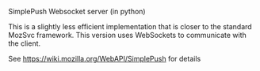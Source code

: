 SimplePush Websocket server (in python)

This is a slightly less efficient implementation that is closer to the standard MozSvc framework.
This version uses WebSockets to communicate with the client.

See https://wiki.mozilla.org/WebAPI/SimplePush for details

